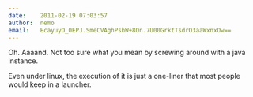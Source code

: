 ```yaml
---
date:    2011-02-19 07:03:57
author:  nemo
email:   EcayuyO_0EPJ.SmeCVAghPsbW+8On.7U00GrktTsdrO3aaWxnxOw==
---
```


Oh. Aaaand. Not too sure what you mean by screwing around with a java
instance.

Even under linux, the execution of it is just a one-liner that most
people would keep in a launcher.
